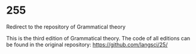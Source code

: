 # 255
Redirect to the repository of Grammatical theory

This is the third edition of Grammatical theory. The code of all editions can be found in the original repository: https://github.com/langsci/25/
